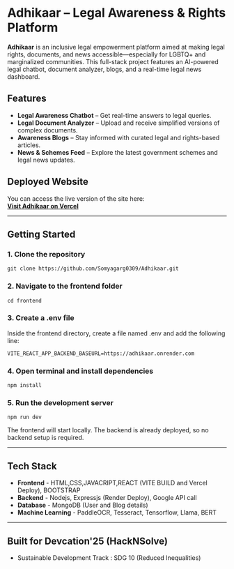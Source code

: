 # Adhikaar – Legal Awareness & Rights Platform

**Adhikaar** is an inclusive legal empowerment platform aimed at making legal rights, documents, and news accessible—especially for LGBTQ+ and marginalized communities. This full-stack project features an AI-powered legal chatbot, document analyzer, blogs, and a real-time legal news dashboard.

## Features

- **Legal Awareness Chatbot** – Get real-time answers to legal queries.
- **Legal Document Analyzer** – Upload and receive simplified versions of complex documents.
- **Awareness Blogs** – Stay informed with curated legal and rights-based articles.
- **News & Schemes Feed** – Explore the latest government schemes and legal news updates.

## Deployed Website

You can access the live version of the site here:  
**[Visit Adhikaar on Vercel](https://adhikaar-nine.vercel.app/)**  

---

## Getting Started

### 1. Clone the repository

```
git clone https://github.com/Somyagarg0309/Adhikaar.git
```
### 2. Navigate to the frontend folder
```
cd frontend
```
### 3. Create a .env file
Inside the frontend directory, create a file named .env and add the following line:

```
VITE_REACT_APP_BACKEND_BASEURL=https://adhikaar.onrender.com
```
### 4. Open terminal and install dependencies
```
npm install
```
### 5. Run the development server
```
npm run dev
```
The frontend will start locally. The backend is already deployed, so no backend setup is required.

---

## Tech Stack

- **Frontend** - HTML,CSS,JAVACRIPT,REACT (VITE BUILD and Vercel Deploy), BOOTSTRAP
- **Backend** - Nodejs, Expressjs (Render Deploy), Google API call
- **Database** - MongoDB (User and Blog details)
- **Machine Learning** - PaddleOCR, Tesseract, Tensorflow, Llama, BERT

 ---
 
 ## Built for Devcation'25 (HackNSolve)
 - Sustainable Development Track : SDG 10 (Reduced Inequalities)
 
